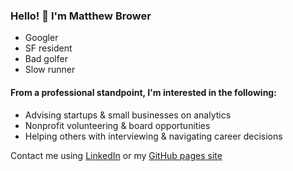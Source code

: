 ### Hello! 👋 I'm Matthew Brower
- Googler
- SF resident
- Bad golfer
- Slow runner

#### From a professional standpoint, I'm interested in the following:
- Advising startups & small businesses on analytics
- Nonprofit volunteering & board opportunities
- Helping others with interviewing & navigating career decisions


Contact me using [LinkedIn](https://www.linkedin.com/in/matthewabrower/) or my [GitHub pages site](https://matthewbrower.github.io/)

<!--
**MatthewBrower/matthewbrower** is a ✨ _special_ ✨ repository because its `README.md` (this file) appears on your GitHub profile.

Here are some ideas to get you started:

- 🔭 I’m currently working on ...
- 🌱 I’m currently learning ...
- 👯 I’m looking to collaborate on ...
- 🤔 I’m looking for help with ...
- 💬 Ask me about ...
- 📫 How to reach me: ...
- 😄 Pronouns: ...
- ⚡ Fun fact: ...
-->
